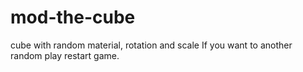 # mod-the-cube
cube with random material, rotation and scale
If you want to another random play restart game.
